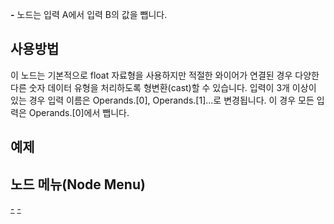 <languages></languages>

**-** 노드는 입력 A에서 입력 B의 값을 뺍니다.

## 사용방법

이 노드는 기본적으로 float 자료형을 사용하지만 적절한 와이어가 연결된
경우 다양한 다른 숫자 데이터 유형을 처리하도록 형변환(cast)할 수
있습니다. 입력이 3개 이상이 있는 경우 입력 이름은 Operands.\[0\],
Operands.\[1\]...로 변경됩니다. 이 경우 모든 입력은 Operands.\[0\]에서
뺍니다.

## 예제

## 노드 메뉴(Node Menu)

[-](Category:Protoflux{{#translation:}} "wikilink")
[-](Category:Protoflux:Operators{{#translation:}} "wikilink")